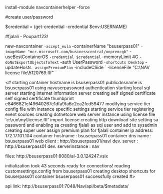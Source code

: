 

install-module navcontainerhelper -force

#create user/password

$credential =  (get-credential -credential $env:USERNAME)

#fjalali - Poupart123!


new-navcontainer `
    -accept_eula `
    -containerName "bsuserpass01" `
    -imageName "mcr.microsoft.com/businesscentral/onprem:gb" `
    -useBestContainerOS `
    -credential $credential `
    -memoryLimit 4G `
    -doNotExportObjectsToText `
    -auth UserPassword `
    -shortcuts Desktop `
    -updateHosts `
    -assignPremiumPlan `
    -includeCSide `
    -licenseFile "C:\NAV license file\5120769.flf" 


<#
  starting container
  hostname is bsuserpass01
  publicdnsname is bsuserpass01
  using navuserpassword authentication
  starting local sql server
  starting internet information server
  creating self signed certificate
  self signed certificate thumbprint e8466821ef49640267e1dfa9fa6c2ca2fcd59477
  modifying service tier config file with instance specific settings
  starting service tier
  registering event sources
  creating dotnetcore web server instance
  using license file 'c:\run\my\license.flf'
  import license
  creating http download site
  setting sa password and enabling sa
  creating fjalali as sql user and add to sysadmin
  creating super user
  assign premium plan for fjalali
  container ip address: 172.17.101.104
  container hostname  : bsuserpass01
  container dns name  : bsuserpass01
  web client          : http://bsuserpass01/nav/
  dev. server         : http://bsuserpass01
  dev. serverinstance : nav
  
  files:
  http://bsuserpass01:8080/al-3.0.124247.vsix
  
  initialization took 43 seconds
  ready for connections!
  reading customsettings.config from bsuserpass01
  creating desktop shortcuts for bsuserpass01
  container bsuserpass01 successfully created
 #>
 
 
 
 
 api link:
 http://bsuserpass01:7048/Nav/api/beta/$metadata/
 
 
